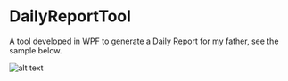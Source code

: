 # DailyReportTool
A tool developed in WPF to generate a Daily Report for my father, see the sample below.

![alt text](https://github.com/[username]/[reponame]/blob/[branch]/image.jpg?raw=true)

